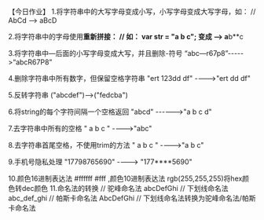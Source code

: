 【今日作业】
1.将字符串中的大写字母变成小写，小写字母变成大写字母，如：
// AbCd  --> aBcD      

2.将字符串中的字母使用**重新拼接：
// 如： var str = "a b c";    变成 --> a**b**c

3.将字符串中—后面的小写字母变成大写，并且删除-符号    “abc—r67p8”----->“abcR67P8”    

4.删除字符串中所有数字，但保留空格字符串       "ert 123dd df"  ---->"ert dd df"        

5.反转字符串     ("abcdef")-->("fedcba")        

6.将string的每个字符间隔一个空格返回  "abcd" ------>"a b c d"        

7.去字符串中所有的空格    "    a    b    c     " ---->"abc"

8.去字符串首尾空格，不使用trim的方法     "    a    b    c     " ---->"a    b    c"

9.手机号隐私处理 "17798765690" ----> "177****5690"


10.颜色16进制表达法 #ffffff #fff ,颜色10进制表达法 rgb(255,255,255)将hex颜色转dec颜色
11.命名法的转换
// 驼峰命名法 abcDefGhi
// 下划线命名法 abc_def_ghi
// 帕斯卡命名法 AbcDefGhi
// 下划线命名法转换为驼峰命名法/帕斯卡命名法